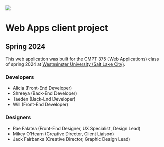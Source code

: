 <a href=https://youtu.be/LJ8HjUoYgSY>
  <img src=http://markdown-videos-api.jorgenkh.no/youtube/LJ8HjUoYgSY/>
</a>

# Web Apps client project
## Spring 2024

This web application was built for the CMPT 375 (Web Applications) class of spring 2024 at [Westminster University (Salt Lake City)](https://westminsteru.edu).

### Developers
- Alicia (Front-End Developer)
- Shreeya (Back-End Developer)
- Taeden (Back-End Developer)
- Will (Front-End Developer)

### Designers
- Rae Falatea (Front-End Designer, UX Specialist, Design Lead)
- Mikey O'Hearn	(Creative Director, Client Liaison)
- Jack Fairbanks (Creative Director, Graphic Design Lead)

